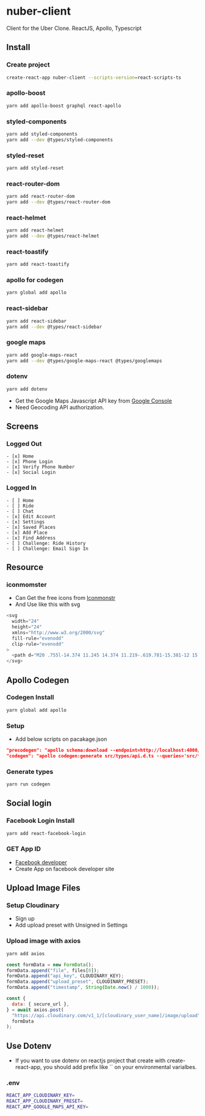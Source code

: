 # nuber-client

Client for the Uber Clone. ReactJS, Apollo, Typescript

## Install

### Create project

```bash
create-react-app nuber-client --scripts-version=react-scripts-ts
```

### apollo-boost

```bash
yarn add apollo-boost graphql react-apollo
```

### styled-components

```bash
yarn add styled-components
yarn add --dev @types/styled-components
```

### styled-reset

```bash
yarn add styled-reset
```

### react-router-dom

```bash
yarn add react-router-dom
yarn add --dev @types/react-router-dom
```

### react-helmet

```bash
yarn add react-helmet
yarn add --dev @types/react-helmet
```

### react-toastify

```bash
yarn add react-toastify
```

### apollo for codegen

```bash
yarn global add apollo
```

### react-sidebar

```bash
yarn add react-sidebar
yarn add --dev @types/react-sidebar
```

### google maps

```bash
yarn add google-maps-react
yarn add --dev @types/google-maps-react @types/googlemaps
```

### dotenv

```bash
yarn add dotenv
```

- Get the Google Maps Javascript API key from [Google Console](https://console.cloud.google.com/)
- Need Geocoding API authorization.

## Screens

### Logged Out

    - [x] Home
    - [x] Phone Login
    - [x] Verify Phone Number
    - [x] Social Login

### Logged In

    - [ ] Home
    - [ ] Ride
    - [ ] Chat
    - [x] Edit Account
    - [x] Settings
    - [x] Saved Places
    - [x] Add Place
    - [x] Find Address
    - [ ] Challenge: Ride History
    - [ ] Challenge: Email Sign In

## Resource

### iconmomster

- Can Get the free icons from [Iconmonstr](https://iconmonstr.com/)
- And Use like this with svg

```javascript
<svg
  width="24"
  height="24"
  xmlns="http://www.w3.org/2000/svg"
  fill-rule="evenodd"
  clip-rule="evenodd"
>
  <path d="M20 .755l-14.374 11.245 14.374 11.219-.619.781-15.381-12 15.391-12 .609.755z" />
</svg>
```

## Apollo Codegen

### Codegen Install

```bash
yarn global add apollo
```

### Setup

- Add below scripts on pacakage.json

```json
"precodegen": "apollo schema:download --endpoint=http://localhost:4000/graphql",
"codegen": "apollo codegen:generate src/types/api.d.ts --queries='src/**/*.queries.ts' --addTypename --localSchemaFile schema.json --target typescript --outputFlat"
```

### Generate types

```bash
yarn run codegen
```

## Social login

### Facebook Login Install

```bash
yarn add react-facebook-login
```

### GET App ID

- [Facebook developer](https://developers.facebook.com)
- Create App on facebook developer site

## Upload Image Files

### Setup Cloudinary

- Sign up
- Add upload preset with Unsigned in Settings

### Upload image with axios

```bash
yarn add axios
```

```javascript
const formData = new FormData();
formData.append("file", files[0]);
formData.append("api_key", CLOUDINARY_KEY);
formData.append("upload_preset", CLOUDINARY_PRESET);
formData.append("timestamp", String(Date.now() / 1000));

const {
  data: { secure_url },
} = await axios.post(
  "https://api.cloudinary.com/v1_1/[cloudinary_user_name]/image/upload",
  formData
);
```

## Use Dotenv

- If you want to use dotenv on reactjs project that create with create-react-app, you should add prefix like `` on your environmental varialbes.

### .env

```bash
REACT_APP_CLOUDINARY_KEY=
REACT_APP_CLOUDINARY_PRESET=
REACT_APP_GOOGLE_MAPS_API_KEY=
```
